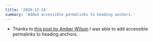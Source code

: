 ```yaml
---
title: '2020-12-14'
summary: 'Added accessible permalinks to heading anchors.'
---
```


* Thanks to [this post by Amber Wilson](https://amberwilson.co.uk/blog/are-your-anchor-links-accessible/) I was able to add accessible permalinks to heading anchors.
